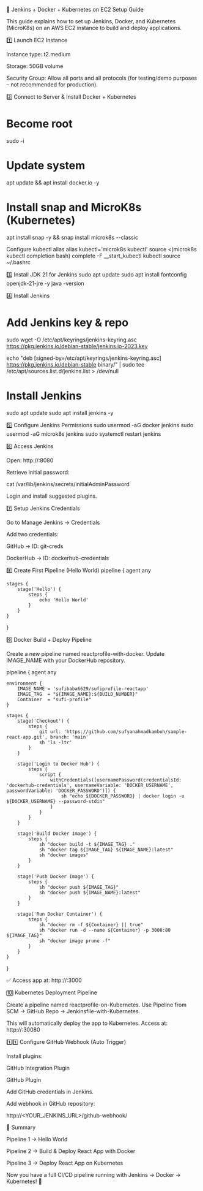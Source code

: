 🚀 Jenkins + Docker + Kubernetes on EC2 Setup Guide

This guide explains how to set up Jenkins, Docker, and Kubernetes (MicroK8s) on an AWS EC2 instance to build and deploy applications.

1️⃣ Launch EC2 Instance

Instance type: t2.medium

Storage: 50GB volume

Security Group: Allow all ports and all protocols (for testing/demo purposes – not recommended for production).

2️⃣ Connect to Server & Install Docker + Kubernetes
# Become root
sudo -i

# Update system
apt update && apt install docker.io -y

# Install snap and MicroK8s (Kubernetes)
apt install snap -y && snap install microk8s --classic

Configure kubectl alias
alias kubectl='microk8s kubectl'
source <(microk8s kubectl completion bash)
complete -F __start_kubectl kubectl
source ~/.bashrc

3️⃣ Install JDK 21 for Jenkins
sudo apt update
sudo apt install fontconfig openjdk-21-jre -y
java -version

4️⃣ Install Jenkins
# Add Jenkins key & repo
sudo wget -O /etc/apt/keyrings/jenkins-keyring.asc \
  https://pkg.jenkins.io/debian-stable/jenkins.io-2023.key

echo "deb [signed-by=/etc/apt/keyrings/jenkins-keyring.asc] \
  https://pkg.jenkins.io/debian-stable binary/" | sudo tee \
  /etc/apt/sources.list.d/jenkins.list > /dev/null

# Install Jenkins
sudo apt update
sudo apt install jenkins -y

5️⃣ Configure Jenkins Permissions
sudo usermod -aG docker jenkins
sudo usermod -aG microk8s jenkins
sudo systemctl restart jenkins

6️⃣ Access Jenkins

Open: http://<EC2-IP>:8080

Retrieve initial password:

cat /var/lib/jenkins/secrets/initialAdminPassword


Login and install suggested plugins.

7️⃣ Setup Jenkins Credentials

Go to Manage Jenkins → Credentials

Add two credentials:

GitHub → ID: git-creds

DockerHub → ID: dockerhub-credentials

8️⃣ Create First Pipeline (Hello World)
pipeline {
    agent any

    stages {
        stage('Hello') {
            steps {
                echo 'Hello World'
            }
        }
    }
}

9️⃣ Docker Build + Deploy Pipeline

Create a new pipeline named reactprofile-with-docker.
Update IMAGE_NAME with your DockerHub repository.

pipeline {
    agent any

    environment {
        IMAGE_NAME = 'sufibaba6629/sufiprofile-reactapp'
        IMAGE_TAG  = "${IMAGE_NAME}:${BUILD_NUMBER}"
        Container  = "sufi-profile"
    }

    stages {
        stage('Checkout') {
            steps {
                git url: 'https://github.com/sufyanahmadkamboh/sample-react-app.git', branch: 'main'
                sh 'ls -ltr'
            }
        }

        stage('Login to Docker Hub') {
            steps {
                script {
                    withCredentials([usernamePassword(credentialsId: 'dockerhub-credentials', usernameVariable: 'DOCKER_USERNAME', passwordVariable: 'DOCKER_PASSWORD')]) {
                        sh "echo ${DOCKER_PASSWORD} | docker login -u ${DOCKER_USERNAME} --password-stdin"
                    }
                }
            }
        }

        stage('Build Docker Image') {
            steps {
                sh "docker build -t ${IMAGE_TAG} ."
                sh "docker tag ${IMAGE_TAG} ${IMAGE_NAME}:latest"
                sh "docker images"
            }
        }

        stage('Push Docker Image') {
            steps {
                sh "docker push ${IMAGE_TAG}"
                sh "docker push ${IMAGE_NAME}:latest"
            }
        }

        stage('Run Docker Container') {
            steps {
                sh "docker rm -f ${Container} || true"
                sh "docker run -d --name ${Container} -p 3000:80 ${IMAGE_TAG}"
                sh "docker image prune -f"
            }
        }
    }
}


✅ Access app at: http://<EC2-IP>:3000

🔟 Kubernetes Deployment Pipeline

Create a pipeline named reactprofile-on-Kubernetes.
Use Pipeline from SCM → GitHub Repo → Jenkinsfile-with-Kubernetes.

This will automatically deploy the app to Kubernetes.
Access at: http://<EC2-IP>:30080

1️⃣1️⃣ Configure GitHub Webhook (Auto Trigger)

Install plugins:

GitHub Integration Plugin

GitHub Plugin

Add GitHub credentials in Jenkins.

Add webhook in GitHub repository:

http://<YOUR_JENKINS_URL>/github-webhook/

🎯 Summary

Pipeline 1 → Hello World

Pipeline 2 → Build & Deploy React App with Docker

Pipeline 3 → Deploy React App on Kubernetes

Now you have a full CI/CD pipeline running with Jenkins → Docker → Kubernetes! 🚀